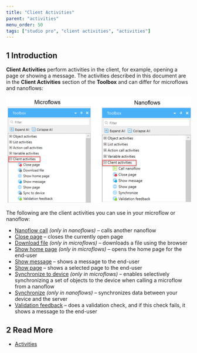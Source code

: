 ```yaml
---
title: "Client Activities"
parent: "activities"
menu_order: 50
tags: ["studio pro", "client activities", "activities"]
---
```


## 1 Introduction

**Client Activities** perform activities in the client, for example, opening a page or showing a message. The activities described in this document are in the **Client Activities** section of the **Toolbox** and can differ for microflows and nanoflows:

![Client Activities](attachments/client-activities/client-activities.png)

The following are the client activities you can use in your microflow or nanoflow:

* [Nanoflow call](nanoflow-call) *(only in nanoflows)* – calls another nanoflow
* [Close page](close-page) – closes the currently open page
* [Download file](download-file) *(only in microflows)* – downloads a file using the browser
* [Show home page](show-home-page) *(only in microflows)* – opens the home page for the end-user 
* [Show message](show-message) – shows a message to the end-user
* [Show page](show-page) – shows a selected page to the end-user 
* [Synchronize to device](synchronize-to-device) *(only in microflows)* – enables selectively synchronizing a set of objects to the device when calling a microflow from a nanoflow
* [Synchronize](synchronize) *(only in nanoflows)* – synchronizes data between your device and the server
* [Validation feedback](validation-feedback) – does a validation check, and if this check fails, it shows a message to the end-user


## 2 Read More

* [Activities](activities)
